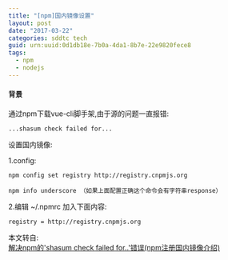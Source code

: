 ```yaml
---
title: "[npm]国内镜像设置"
layout: post
date: "2017-03-22"
categories: sddtc tech
guid: urn:uuid:0d1db18e-7b0a-4da1-8b7e-22e9820fece8
tags:
  - npm
  - nodejs
---
```

#### 背景
通过npm下载vue-cli脚手架,由于源的问题一直报错:  
```
...shasum check failed for...
```

设置国内镜像:  

1.config:
  
```
npm config set registry http://registry.cnpmjs.org

npm info underscore （如果上面配置正确这个命令会有字符串response）
```

2.编辑 ~/.npmrc 加入下面内容:  

```
registry = http://registry.cnpmjs.org
```


本文转自:  
[解决npm的'shasum check failed for..'错误(npm注册国内镜像介绍)](ttp://blog.csdn.net/enson16855/article/details/23299787)
